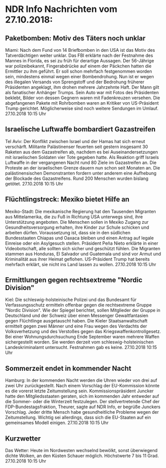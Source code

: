 # NDR Info Nachrichten vom 27.10.2018:


## Paketbomben: Motiv des Täters noch unklar
Miami: Nach dem Fund von 14 Briefbomben in den USA ist das Motiv des Tatverdächtigen weiter unklar. Das FBI erklärte nach der Festnahme des Mannes in Florida, es sei zu früh für derartige Aussagen. Der 56-Jährige war polizeibekannt, Fingerabdrücke auf einem der Päckchen hatten die Ermittler zu ihm geführt. Er soll schon mehrfach festgenommen worden sein, mindestens einmal wegen einer Bombendrohung. Nun ist er wegen des illegalen Versands von Sprengstoff und der Bedrohung früherer Präsidenten angeklagt, ihm drohen mehrere Jahrzehnte Haft. Der Mann gilt als fanatischer Anhänger Trumps. Sein Auto war mit Fotos des Präsidenten beklebt, Bilder von dessen Gegnern waren mit Fadenkreuzen versehen. Die abgefangenen Pakete mit Rohrbomben waren an Kritiker von US-Präsident Trump gerichtet. Möglicherweise sind noch weitere Sendungen im Umlauf. 27.10.2018 10:15 Uhr 

## Israelische Luftwaffe bombardiert Gazastreifen
Tel Aviv: Der Konflikt zwischen Israel und der Hamas hat sich erneut verschärft. Militante Palästinenser feuerten seit gestern insgesamt 30 Raketen aus dem Gazastreifen ab, nachdem es bei Auseinandersetzungen mit israelischen Soldaten vier Tote gegeben hatte. Als Reaktion griff Israels Luftwaffe in der vergangenen Nacht rund 80 Ziele im Gazastreifen an. Die Proteste an der israelischen Grenze dauern nun schon seit Monaten an. Die palästinensischen Demonstranten fordern unter anderem eine Aufhebung der Blockade des Gazastreifens. Rund 200 Menschen wurden bislang getötet. 27.10.2018 10:15 Uhr 

## Flüchtlingstreck: Mexiko bietet Hilfe an
Mexiko-Stadt: Die mexikanische Regierung hat den Tausenden Migranten aus Mittelamerika, die zu Fuß in Richtung USA unterwegs sind, ihre Unterstützung angeboten. Die Menschen sollen in Mexiko Zugang zur Gesundheitsversorgung erhalten, ihre Kinder zur Schule schicken und arbeiten dürfen. Voraussetzung ist, dass sie in den südlichen Bundesstaaten Chiapas und Oaxaca bleiben und einen Antrag auf legale Einreise oder ein Asylgesuch stellen. Präsident Peña Nieto erklärte in einer Videobotschaft, alle sollten sich sicher und geschützt fühlen. Die Migranten stammen aus Honduras, El Salvador und Guatemala und sind vor Armut und Kriminalität aus ihrer Heimat geflohen. US-Präsident Trump hat bereits mehrfach erklärt, sie nicht ins Land lassen zu wollen. 27.10.2018 10:15 Uhr 

## Ermittlungen gegen rechtsextreme "Nordic Division"
Kiel: Die schleswig-holsteinische Polizei und das Bundesamt für Verfassungsschutz ermitteln offenbar gegen die rechtsextreme Gruppe "Nordic Division". Wie der Spiegel berichtet, sollen Mitglieder der Gruppe in Deutschland und der Schweiz über einen Messenger Gewaltfantasien gegen Flüchtlinge ausgetauscht haben. Die Kieler Staatsanwaltschaft ermittelt gegen zwei Männer und eine Frau wegen des Verdachts der Volksverhetzung und des Verstoßes gegen das Kriegswaffenkontrollgesetz. Bei einer Wohnungsdurchsuchung Ende September waren mehrere Waffen sichergestellt worden. Sie werden derzeit vom schleswig-holsteinischen Landeskriminalamt untersucht. Festnahmen gab es keine. 27.10.2018 10:15 Uhr 

## Sommerzeit endet in kommender Nacht
Hamburg: In der kommenden Nacht werden die Uhren wieder von drei auf zwei Uhr zurückgestellt. Nach einem Vorschlag der EU-Kommission könnte es die vorerst letzte Zeitumstellung sein. Kommissionspräsident Juncker hatte den Mitgliedsstaaten geraten, sich im kommenden Jahr entweder auf die Sommer- oder die Winterzeit festzulegen. Der stellvertretende Chef der FDP-Bundestagsfraktion, Theurer, sagte auf NDR Info, er begrüße Junckers Vorschlag. Jeder dritte Mensch habe gesundheitliche Probleme wegen der Zeitumstellung. Wichtig sei allerdings, dass sich die EU-Staaten auf ein gemeinsames Modell einigen. 27.10.2018 10:15 Uhr 

## Kurzwetter
Das Wetter: Heute im Nordwesten wechselnd bewölkt, sonst überwiegend dichte Wolken, an den Küsten Schauer möglich. Höchstwerte 7 bis 11 Grad. 27.10.2018 10:15 Uhr 
